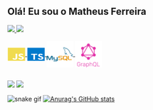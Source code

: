 ## Olá! Eu sou o Matheus Ferreira
 <div>
  <a href="https://github.com/MatheusF-Cruz">
  <img height="160em" src="https://github-readme-stats.vercel.app/api?username=MatheusF-Cruz&show_icons=true&theme=vision-friendly-dark&include_all_commits=true&count_private=true"/>
  <img height="160em" src="https://github-readme-stats.vercel.app/api/top-langs/?username=MatheusF-Cruz&layout=compact&langs_count=7&theme=vision-friendly-dark"/>
</div>
<div style="display: inline_block"><br>
  <img align="center" alt="MatheusF-Cruz-Js" height="30" width="40" src="https://raw.githubusercontent.com/devicons/devicon/master/icons/javascript/javascript-plain.svg">
  <img align="center" alt="MatheusF-Cruz-Ts" height="30" width="40" src="https://raw.githubusercontent.com/devicons/devicon/master/icons/typescript/typescript-plain.svg">
  <img align="center" alt="MatheusF-Cruz-MySQL" height="60" width="60" src="https://github.com/devicons/devicon/blob/master/icons/mysql/mysql-original-wordmark.svg">
  <img align="center" alt="MatheusF-Cruz-GraphQL" height="60" width="60" src="https://github.com/devicons/devicon/blob/master/icons/graphql/graphql-plain-wordmark.svg">
 
</div>
 
  ##
 
<div> 
  <a href = "mailto:mth.ferreiradc@gmail.com"><img src="https://img.shields.io/badge/-Gmail-%23333?style=for-the-badge&logo=gmail&logoColor=white" target="_blank"></a>
  <a href="https://www.linkedin.com/in/matheus-ferreira-da-cruz-65400815b/" target="_blank"><img src="https://img.shields.io/badge/-LinkedIn-%230077B5?style=for-the-badge&logo=linkedin&logoColor=white" target="_blank"></a> 
 
![snake gif](https://github.com/MatheusF-Cruz/MatheusF-Cruz/blob/output/github-contribution-grid-snake.gif)
[![Anurag's GitHub stats](https://github-readme-stats.vercel.app/api?username=MatheusF-Cruz)](https://github.com/MatheusF-Cruz/github-readme-stats)
 
</div>

